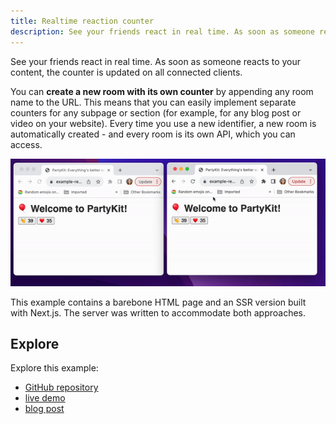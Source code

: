 ```yaml
---
title: Realtime reaction counter
description: See your friends react in real time. As soon as someone reacts to your content, the counter is updated on all connected clients
---
```


See your friends react in real time. As soon as someone reacts to your content, the counter is updated on all connected clients.

You can **create a new room with its own counter** by appending any room name to the URL. This means that you can easily implement separate counters for any subpage or section (for example, for any blog post or video on your website). Every time you use a new identifier, a new room is automatically created - and every room is its own API, which you can access.

![reactions](../../../../assets/reactions.gif)

This example contains a barebone HTML page and an SSR version built with Next.js. The server was written to accommodate both approaches.

## Explore

Explore this example:

- [GitHub repository](https://github.com/partykit/example-reactions)
- [live demo](https://example-reactions.jevakallio.partykit.dev/) 
- [blog post](https://blog.partykit.io/posts/partykit-at-viteconf)
